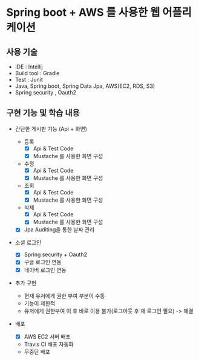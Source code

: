 # Spring boot + AWS 를 사용한 웹 어플리케이션

## 사용 기술

- IDE : Intellij
- Build tool : Gradle
- Test : Junit
- Java, Spring boot, Spring Data Jpa, AWS(EC2, RDS, S3)
- Spring security , Oauth2

## 구현 기능 및 학습 내용

- 간단한 게시판 기능 (Api + 화면)

    - 등록
        - [x] Api & Test Code
        - [x] Mustache 를 사용한 화면 구성
    - 수정
        - [x] Api & Test Code
        - [x] Mustache 를 사용한 화면 구성
    - 조회
        - [x] Api & Test Code
        - [x] Mustache 를 사용한 화면 구성
    - 삭제
        - [x] Api & Test Code
        - [x] Mustache 를 사용한 화면 구성
    - [x] Jpa Auditing을 통한 날짜 관리

- 소셜 로그인 
    
    - [x] Spring security + Oauth2
    - [x] 구글 로그인 연동
    - [x] 네이버 로그인 연동

- 추가 구현
    
    - 현재 유저에게 권한 부여 부분이 수동
    - 기능이 제한적
    - 유저에게 권한부여 이 후 바로 이용 불가(로그아웃 후 재 로그인 필요) -> 해결
    
- 배포
    
    - [x] AWS EC2 서버 배포
    - Travis CI 배포 자동화
    - 무중단 배포    